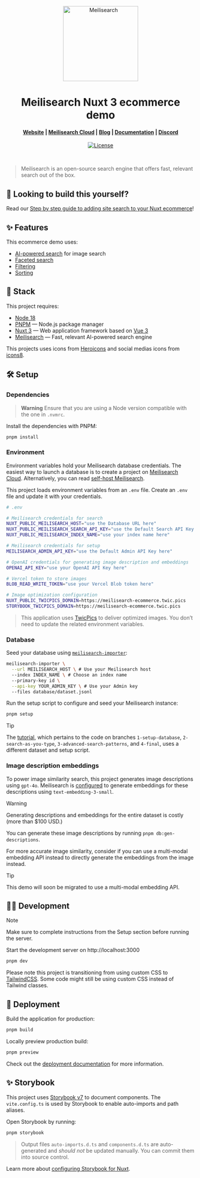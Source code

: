 <p align="center">
  <a href="https://www.meilisearch.com/?utm_campaign=ecommerce-demo&utm_source=github&utm_medium=readme" target="_blank">
    <img src="https://github.com/meilisearch/meilisearch/blob/main/assets/logo.svg" alt="Meilisearch" width="200" height="200" />
  </a>
</p>

<h1 align="center">Meilisearch Nuxt 3 ecommerce demo</h1>

<h4 align="center">
  <a href="https://www.meilisearch.com/?utm_campaign=ecommerce-demo&utm_source=github&utm_medium=readme">Website</a> |
  <a href="https://www.meilisearch.com/cloud?utm_campaign=ecommerce-demo&utm_source=github&utm_medium=readme">Meilisearch Cloud</a> |
  <a href="https://www.meilisearch.com/blog?utm_campaign=ecommerce-demo&utm_source=github&utm_medium=readme">Blog</a> |
  <a href="https://www.meilisearch.com/docs/?utm_campaign=ecommerce-demo&utm_source=github&utm_medium=readme">Documentation</a> |
  <a href="https://dub.sh/meili-discord/?utm_campaign=ecommerce-demo&utm_source=github&utm_medium=readme">Discord</a>
</h4>

<p align="center">
  <a href="https://github.com/meilisearch/demo-movies/blob/main/LICENCE"><img src="https://img.shields.io/badge/license-MIT-informational" alt="License"></a>
</p>
<br/>

> Meilisearch is an open-source search engine that offers fast, relevant search out of the box.

## 💪 Looking to build this yourself?

Read our [Step by step guide to adding site search to your Nuxt ecommerce](https://www.meilisearch.com/blog/nuxt-ecommerce-search-guide?utm_campaign=ecommerce-demo&utm_source=github&utm_medium=readme)!

## ✨ Features

This ecommerce demo uses:

- [AI-powered search](https://www.meilisearch.com/docs/learn/ai_powered_search/getting_started_with_ai_search?utm_campaign=ecommerce-demo&utm_source=github&utm_medium=readme) for image search
- [Faceted search](https://www.meilisearch.com/docs/learn/fine_tuning_results/faceted_search?utm_campaign=ecommerce-demo&utm_source=github&utm_medium=readme)
- [Filtering](https://www.meilisearch.com/docs/learn/fine_tuning_results/filtering?utm_campaign=ecommerce-demo&utm_source=github&utm_medium=readme)
- [Sorting](https://www.meilisearch.com/docs/learn/fine_tuning_results/sorting?utm_campaign=ecommerce-demo&utm_source=github&utm_medium=readme)

## 🧰 Stack

This project requires:

- [Node 18](https://nodejs.org/)
- [PNPM](https://pnpm.io/) — Node.js package manager
- [Nuxt 3](https://nuxt.com) — Web application framework based on [Vue 3](https://vuejs.org/)
- [Meilisearch](https://www.meilisearch.com/?utm_campaign=ecommerce-demo&utm_source=github&utm_medium=readme) — Fast, relevant AI-powered search engine

This projects uses icons from [Heroicons](https://heroicons.com/) and social medias icons from [icons8](https://icons8.com/icons/collections/EnE9mEHAiX2D).

## 🛠️ Setup

### Dependencies

> **Warning**
> Ensure that you are using a Node version compatible with the one in `.nvmrc`.

Install the dependencies with PNPM:

```bash
pnpm install
```

### Environment

Environment variables hold your Meilisearch database credentials. The easiest way to launch a database is to create a project on [Meilisearch Cloud](https://meilisearch.com/cloud?utm_campaign=ecommerce-demo&utm_source=github&utm_medium=readme). Alternatively, you can read [self-host Meilisearch](https://www.meilisearch.com/docs/learn/getting_started/installation?utm_campaign=ecommerce-demo&utm_source=github&utm_medium=readme#local-installation).

This project loads environment variables from an `.env` file. Create an `.env` file and update it with your credentials.

```bash
# .env

# Meilisearch credentials for search
NUXT_PUBLIC_MEILISEARCH_HOST="use the Database URL here"
NUXT_PUBLIC_MEILISEARCH_SEARCH_API_KEY="use the Default Search API Key here"
NUXT_PUBLIC_MEILISEARCH_INDEX_NAME="use your index name here"

# Meilisearch credentials for setup
MEILISEARCH_ADMIN_API_KEY="use the Default Admin API Key here"

# OpenAI credentials for generating image description and embeddings
OPENAI_API_KEY="use your OpenAI API Key here"

# Vercel token to store images
BLOB_READ_WRITE_TOKEN="use your Vercel Blob token here"

# Image optimization configuration
NUXT_PUBLIC_TWICPICS_DOMAIN=https://meilisearch-ecommerce.twic.pics
STORYBOOK_TWICPICS_DOMAIN=https://meilisearch-ecommerce.twic.pics
```

> This application uses [TwicPics](https://twicpics.com/) to deliver optimized images. You don’t need to update the related environment variables.

### Database

Seed your database using [`meilisearch-importer`](https://github.com/meilisearch/meilisearch-importer/):

```bash
meilisearch-importer \
  --url MEILISEARCH_HOST \ # Use your Meilisearch host
  --index INDEX_NAME \ # Choose an index name
  --primary-key id \
  --api-key YOUR_ADMIN_KEY \ # Use your Admin key
  --files database/dataset.jsonl
```

Run the setup script to configure and seed your Meilisearch instance:

```bash
pnpm setup
```

> [!TIP]
> The [tutorial](https://www.meilisearch.com/blog/nuxt-ecommerce-search-guide?utm_campaign=ecommerce-demo&utm_source=github&utm_medium=readme), which pertains to the code on branches `1-setup-database`, `2-search-as-you-type`, `3-advanced-search-patterns`, and `4-final`, uses a different dataset and setup script.

### Image description embeddings

To power image similarity search, this project generates image descriptions using `gpt-4o`. Meilisearch is [configured](./blob/main/database/setup.js) to generate embeddings for these descriptions using `text-embedding-3-small`.

> [!WARNING]
> Generating descriptions and embeddings for the entire dataset is costly (more than $100 USD.)

You can generate these image descriptions by running `pnpm db:gen-descriptions`.

For more accurate image similarity, consider if you can use a multi-modal embedding API instead to directly generate the embeddings from the image instead.

> [!TIP]
> This demo will soon be migrated to use a multi-modal embedding API.

## 🧑‍💻 Development

> [!NOTE]
> Make sure to complete instructions from the Setup section before running the server.

Start the development server on http://localhost:3000

```bash
pnpm dev
```

Please note this project is transitioning from using custom CSS to [TailwindCSS](https://tailwindcss.nuxtjs.org/). Some code might still be using custom CSS instead of Tailwind classes.

## 🚀 Deployment

Build the application for production:

```bash
pnpm build
```

Locally preview production build:

```bash
pnpm preview
```

Check out the [deployment documentation](https://nuxt.com/docs/getting-started/deployment) for more information.

## ✨ Storybook

This project uses [Storybook v7](https://storybook.js.org/) to document components. The `vite.config.ts` is used by Storybook to enable auto-imports and path aliases.

Open Storybook by running:

```bash
pnpm storybook
```

> Output files `auto-imports.d.ts` and `components.d.ts` are auto-generated and *should not* be updated manually. You can commit them into source control.

Learn more about [configuring Storybook for Nuxt](https://laurentcazanove.com/articles/storybook-nuxt-guide/).


